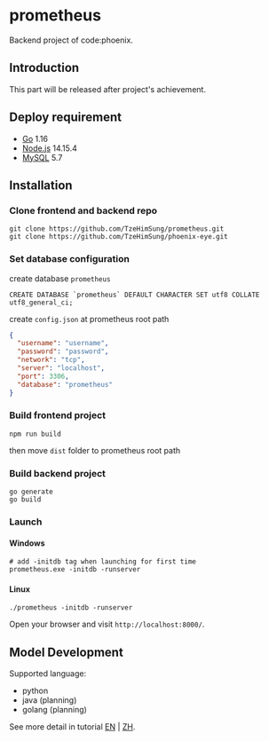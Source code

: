 # prometheus
Backend project of code:phoenix.

## Introduction

This part will be released after project's achievement.

## Deploy requirement

- [Go](https://golang.org/) 1.16
- [Node.js](https://nodejs.org/) 14.15.4
- [MySQL](https://downloads.mysql.com/archives/installer/) 5.7

## Installation

### Clone frontend and backend repo

```shell
git clone https://github.com/TzeHimSung/prometheus.git
git clone https://github.com/TzeHimSung/phoenix-eye.git
```

### Set database configuration
create database `prometheus`
```mysql
CREATE DATABASE `prometheus` DEFAULT CHARACTER SET utf8 COLLATE utf8_general_ci;
```

create `config.json` at prometheus root path
```json
{
  "username": "username",
  "password": "password",
  "network": "tcp",
  "server": "localhost",
  "port": 3306,
  "database": "prometheus"
}
```

### Build frontend project

```shell
npm run build
```

then move `dist` folder to prometheus root path

### Build backend project

```shell
go generate
go build
```

### Launch

#### Windows
```shell
# add -initdb tag when launching for first time
prometheus.exe -initdb -runserver
```

#### Linux

```shell
./prometheus -initdb -runserver
```

Open your browser and visit `http://localhost:8000/`.

## Model Development

Supported language:

- python
- java (planning)
- golang (planning)

See more detail in tutorial [EN](https://github.com/TzeHimSung/prometheus/blob/main/doc/devModelEN.md)
| [ZH](https://github.com/TzeHimSung/prometheus/blob/main/doc/devModelCH.md).
